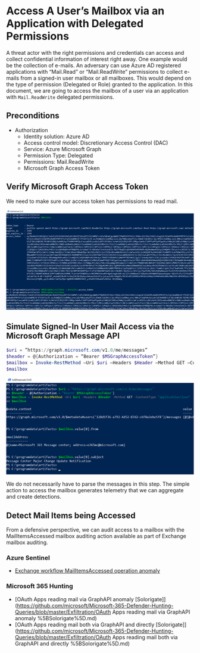 # Access A User’s Mailbox via an Application with Delegated Permissions

A threat actor with the right permissions and credentials can access and collect confidential information of interest right away. One example would be the collection of e-mails. An adversary can use Azure AD registered applications with “Mail.Read” or “Mail.ReadWrite” permissions to collect e-mails from a signed-in user mailbox or all mailboxes. This would depend on the type of permission (Delegated or Role) granted to the application. In this document, we are going to access the mailbox of a user via an application with `Mail.ReadWrite` delegated permissions.

## Preconditions
* Authorization
    * Identity solution: Azure AD
    * Access control model: Discretionary Access Control (DAC)
    * Service: Azure Microsoft Graph
    * Permission Type: Delegated
    * Permissions: Mail.ReadWrite
    * Microsoft Graph Access Token

## Verify Microsoft Graph Access Token
We need to make sure our access token has permissions to read mail.
 
![](../../resources/images/simulate_detect/collection/mailAccessDelegatedPermissions/2021-05-19_01_msgraph_access_token.png)

## Simulate Signed-In User Mail Access via the Microsoft Graph Message API

```PowerShell
$uri = ”https://graph.microsoft.com/v1.0/me/messages”
$header = @{Authorization = “Bearer $MSGraphAccessToken”}
$mailbox = Invoke-RestMethod –Uri $uri –Headers $Header –Method GET –ContentType “application/json”
$mailbox
```

![](../../resources/images/simulate_detect/collection/mailAccessDelegatedPermissions/2021-05-19_02_msgraph_message_api.png)

We do not necessarily have to parse the messages in this step. The simple action to access the mailbox generates telemetry that we can aggregate and create detections.

## Detect Mail Items being Accessed

From a defensive perspective, we can audit access to a mailbox with the MailItemsAccessed mailbox auditing action available as part of Exchange mailbox auditing. 

### Azure Sentinel
* [Exchange workflow MailItemsAccessed operation anomaly](https://github.com/Azure/Azure-Sentinel/blob/master/Detections/OfficeActivity/MailItemsAccessedTimeSeries.yaml)

### Microsoft 365 Hunting
* [OAuth Apps reading mail via GraphAPI anomaly [Solorigate]](https://github.com/microsoft/Microsoft-365-Defender-Hunting-Queries/blob/master/Exfiltration/OAuth Apps reading mail via GraphAPI anomaly %5BSolorigate%5D.md)
* [OAuth Apps reading mail both via GraphAPI and directly [Solorigate]](https://github.com/microsoft/Microsoft-365-Defender-Hunting-Queries/blob/master/Exfiltration/OAuth Apps reading mail both via GraphAPI and directly %5BSolorigate%5D.md)

